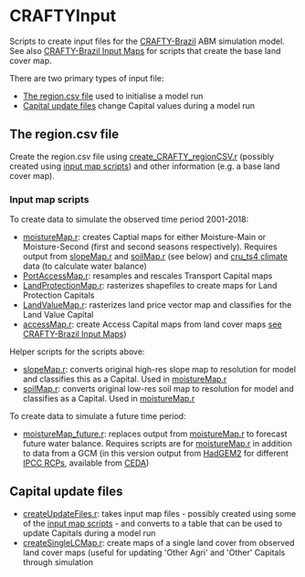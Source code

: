 # CRAFTYInput
Scripts to create input files for the [CRAFTY-Brazil](https://github.com/jamesdamillington/CRAFTY_Brazil) ABM simulation model. See also [CRAFTY-Brazil Input Maps](https://github.com/jamesdamillington/BrazilInputMaps) for scripts that create the base land cover map. 

There are two primary types of input file:
- [The region.csv file](#the-region.csv-file) used to initialise a model run
- [Capital update files](#capital-update-files) change Capital values during a model run 

## The region.csv file
Create the region.csv file using [create_CRAFTY_regionCSV.r](create_CRAFTY_regionCSV.r) (possibly created using [input map scripts](#input-map-scripts)) and other information (e.g. a base land cover map). 


### Input map scripts

To create data to simulate the observed time period 2001-2018:

- [moistureMap.r](moistureMap.r): creates Captial maps for either Moisture-Main or Moisture-Second (first and second seasons respectively). Requires output from [slopeMap.r](slopeMap.r) and [soilMap.r](soilMap.r) (see below) and [cru_ts4 climate](https://crudata.uea.ac.uk/cru/data/hrg/) data (to calculate water balance)   
- [PortAccessMap.r](PortAccessMap.r): resamples and rescales Transport Capital maps
- [LandProtectionMap.r](LandProtectionMap.r): rasterizes shapefiles to create maps for Land Protection Capitals 
- [LandValueMap.r](LandValueMap.r): rasterizes land price vector map and classifies for the Land Value Capital
- [accessMap.r](accessMap.r): create Access Capital maps from land cover maps [see CRAFTY-Brazil Input Maps](https://github.com/jamesdamillington/BrazilInputMaps))

Helper scripts for the scripts above:
- [slopeMap.r](slopeMap.r): converts original high-res slope map to resolution for model and classifies this as a Capital. Used in [moistureMap.r](moistureMap.r)
- [soilMap.r](soilMap.r): converts original low-res soil map to resolution for model and classifies as a Capital. Used in [moistureMap.r](moistureMap.r)

To create data to simulate a future time period:

- [moistureMap_future.r](moistureMap_future.r): replaces output from [moistureMap.r](moistureMap.r) to forecast future water balance. Requires scripts are for [moistureMap.r](moistureMap.r) in addition to data from a GCM (in this version output from [HadGEM2](https://portal.enes.org/models/earthsystem-models/metoffice-hadley-centre/hadgem2-es) for different [IPCC RCPs](https://en.wikipedia.org/wiki/Representative_Concentration_Pathway), available from [CEDA](https://esgf-index1.ceda.ac.uk/search/cordex-ceda/)) 


## Capital update files

- [createUpdateFiles.r](createUpdateFiles.r): takes input map files - possibly created using some of the [input map scripts](#input-map-scripts) - and converts to a table that can be used to update Capitals during a model run
- [createSingleLCMap.r](createSingleLCMap.r): create maps of a single land cover from observed land cover maps (useful for updating 'Other Agri' and 'Other' Capitals through simulation
